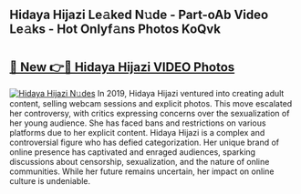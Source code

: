 ## Hidaya Hijazi Le𝚊ked N𝚞de - Part-oAb Video Le𝚊ks - Hot Onlyf𝚊ns Photos KoQvk

# <h2><a href="http://ab60245.deff.icu/?id=Hidaya+Hijazi">🔗 New 👉🔴 Hidaya Hijazi VIDEO Photos</a></h2>

[![Hidaya Hijazi N𝚞des](https://i.imgur.com/rIISA9y.gif)](http://ab60245.deff.icu/?id=Hidaya+Hijazi)
In 2019, Hidaya Hijazi ventured into creating adult content, selling webcam sessions and explicit photos. This move escalated her controversy, with critics expressing concerns over the sexualization of her young audience. She has faced bans and restrictions on various platforms due to her explicit content. Hidaya Hijazi is a complex and controversial figure who has defied categorization. Her unique brand of online presence has captivated and enraged audiences, sparking discussions about censorship, sexualization, and the nature of online communities. While her future remains uncertain, her impact on online culture is undeniable.

